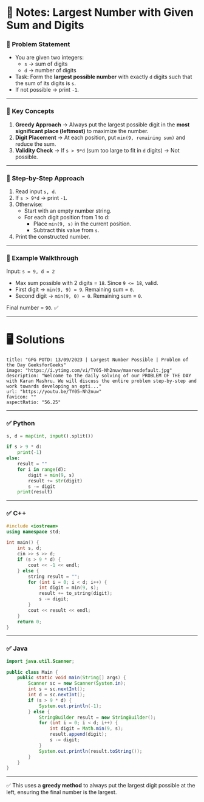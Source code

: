 # 📘 Notes: Largest Number with Given Sum and Digits

### 🔹 Problem Statement

- You are given two integers:
    - `s` → sum of digits
    - `d` → number of digits
- Task: Form the **largest possible number** with exactly `d` digits such that the sum of its digits is `s`.
- If not possible → print `-1`.

---

### 🔹 Key Concepts

1. **Greedy Approach** → Always put the largest possible digit in the **most significant place (leftmost)** to maximize the number.
2. **Digit Placement** → At each position, put `min(9, remaining sum)` and reduce the sum.
3. **Validity Check** → If `s > 9*d` (sum too large to fit in `d` digits) → Not possible.

---

### 🔹 Step-by-Step Approach

1. Read input `s, d`.
2. If `s > 9*d` → print `-1`.
3. Otherwise:
    - Start with an empty number string.
    - For each digit position from 1 to d:
        - Place `min(9, s)` in the current position.
        - Subtract this value from `s`.
4. Print the constructed number.

---

### 🔹 Example Walkthrough

Input: `s = 9, d = 2`

- Max sum possible with 2 digits = `18`. Since `9 <= 18`, valid.
- First digit → `min(9, 9) = 9`. Remaining sum = `0`.
- Second digit → `min(9, 0) = 0`. Remaining sum = `0`.

Final number = `90`. ✅

---

# 🖥 Solutions

```embed
title: "GFG POTD: 13/09/2023 | Largest Number Possible | Problem of the Day GeeksforGeeks"
image: "https://i.ytimg.com/vi/TY05-Nh2nuw/maxresdefault.jpg"
description: "Welcome to the daily solving of our PROBLEM OF THE DAY with Karan Mashru. We will discuss the entire problem step-by-step and work towards developing an opti..."
url: "https://youtu.be/TY05-Nh2nuw"
favicon: ""
aspectRatio: "56.25"
```

---

### ✅ Python

```python
s, d = map(int, input().split())

if s > 9 * d:
    print(-1)
else:
    result = ""
    for i in range(d):
        digit = min(9, s)
        result += str(digit)
        s -= digit
    print(result)

```

---

### ✅ C++

```cpp
#include <iostream>
using namespace std;

int main() {
    int s, d;
    cin >> s >> d;
    if (s > 9 * d) {
        cout << -1 << endl;
    } else {
        string result = "";
        for (int i = 0; i < d; i++) {
            int digit = min(9, s);
            result += to_string(digit);
            s -= digit;
        }
        cout << result << endl;
    }
    return 0;
}

```

---

### ✅ Java

```java
import java.util.Scanner;

public class Main {
    public static void main(String[] args) {
        Scanner sc = new Scanner(System.in);
        int s = sc.nextInt();
        int d = sc.nextInt();
        if (s > 9 * d) {
            System.out.println(-1);
        } else {
            StringBuilder result = new StringBuilder();
            for (int i = 0; i < d; i++) {
                int digit = Math.min(9, s);
                result.append(digit);
                s -= digit;
            }
            System.out.println(result.toString());
        }
    }
}

```
---

✅ This uses a **greedy method** to always put the largest digit possible at the left, ensuring the final number is the largest.